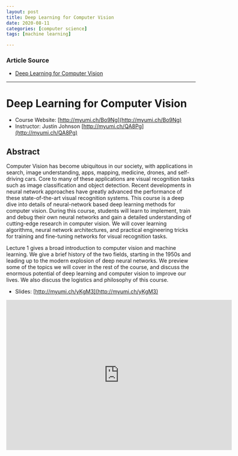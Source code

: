```yaml
---
layout: post
title: Deep Learning for Computer Vision
date: 2020-08-11
categories: [computer science]
tags: [machine learning]

---
```


### Article Source
* [Deep Learning for Computer Vision](https://www.youtube.com/watch?v=dJYGatp4SvA&list=PL5-TkQAfAZFbzxjBHtzdVCWE0Zbhomg7r&index=2&t=0s)

----


# Deep Learning for Computer Vision

* Course Website: [http://myumi.ch/Bo9Ng](http://myumi.ch/Bo9Ng)
* Instructor: Justin Johnson [http://myumi.ch/QA8Pg](http://myumi.ch/QA8Pg)

## Abstract
Computer Vision has become ubiquitous in our society, with applications in search, image understanding, apps, mapping, medicine, drones, and self-driving cars. Core to many of these applications are visual recognition tasks such as image classification and object detection. Recent developments in neural network approaches have greatly advanced the performance of these state-of-the-art visual recognition systems. This course is a deep dive into details of neural-network based deep learning methods for computer vision. During this course, students will learn to implement, train and debug their own neural networks and gain a detailed understanding of cutting-edge research in computer vision. We will cover learning algorithms, neural network architectures, and practical engineering tricks for training and fine-tuning networks for visual recognition tasks.

Lecture 1 gives a broad introduction to computer vision and machine learning. We give a brief history of the two fields, starting in the 1950s and leading up to the modern explosion of deep neural networks. We preview some of the topics we will cover in the rest of the course, and discuss the enormous potential of deep learning and computer vision to improve our lives. We also discuss the logistics and philosophy of this course.

* Slides: [http://myumi.ch/yKgM3](http://myumi.ch/yKgM3)

<iframe width="600" height="400" src="https://www.youtube.com/embed/dJYGatp4SvA" frameborder="0" allow="accelerometer; autoplay; encrypted-media; gyroscope; picture-in-picture" allowfullscreen></iframe>